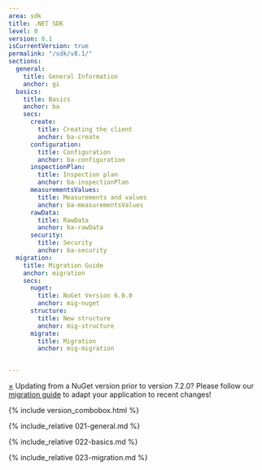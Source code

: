 ```yaml
---
area: sdk
title: .NET SDK
level: 0
version: 8.1
isCurrentVersion: true
permalink: "/sdk/v8.1/"
sections:
  general:
    title: General Information
    anchor: gi  
  basics:
    title: Basics
    anchor: ba
    secs:
      create:
        title: Creating the client
        anchor: ba-create
      configuration:
        title: Configuration
        anchor: ba-configuration
      inspectionPlan:
        title: Inspection plan
        anchor: ba-inspectionPlan
      measurementsValues:
        title: Measurements and values
        anchor: ba-measurementsValues
      rawData:
        title: RawData
        anchor: ba-rawData
      security:
        title: Security
        anchor: ba-security
  migration:
    title: Migration Guide
    anchor: migration
    secs:
      nuget:
        title: NuGet Version 6.0.0
        anchor: mig-nuget
      structure:
        title: New structure
        anchor: mig-structure
      migrate:
        title: Migration
        anchor: mig-migration


---
```


<div class="alert alert-info fade in">
  <a href="#" class="close" data-dismiss="alert" aria-label="close">&times;</a>
  Updating from a NuGet version prior to version 7.2.0? Please follow our <a href="#migration" class="alert-link">migration guide</a> to adapt your application to recent changes!
</div>

{% include version_combobox.html %}

{% include_relative 021-general.md %}

{% include_relative 022-basics.md %}

<p class="dottedline" />

{% include_relative 023-migration.md %}

<p class="dottedline" />
